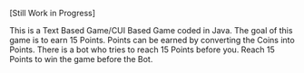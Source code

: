 [Still Work in Progress]

This is a Text Based Game/CUI Based Game coded in Java. The goal of this game is to earn 15 Points. Points can be earned by converting the Coins into Points. There is a bot who tries to reach 15 Points before you.
Reach 15 Points to win the game before the Bot.
